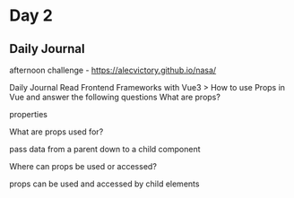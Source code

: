 # Day 2

## Daily Journal

afternoon challenge - https://alecvictory.github.io/nasa/

Daily Journal
Read Frontend Frameworks with Vue3 > How to use Props in Vue and answer the following questions
What are props?

properties

What are props used for?

pass data from a parent down to a child component

Where can props be used or accessed?

props can be used and accessed by child elements